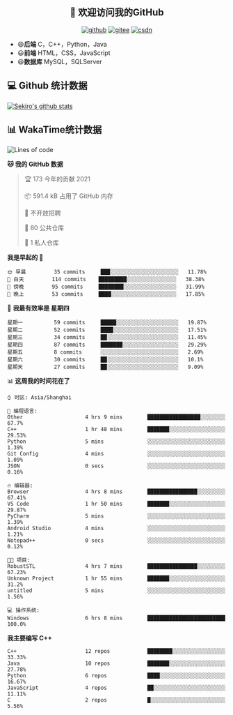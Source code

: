 <h2 align="center">👋 欢迎访问我的GitHub</h2>
<p align="center">
  <a href="https://666wxy666.github.io/"><img src="https://img.shields.io/badge/GitHub-24292e" alt="github"></a>
  <a href="https://gitee.com/wxy_666"><img src="https://img.shields.io/badge/Gitee-fe7300" alt="gitee"></a>
  <a href="https://blog.csdn.net/WXY_666"><img src="https://img.shields.io/badge/CSDN-cf000e" alt="csdn"></a>
</p>

- 😄**后端** C，C++，Python，Java
- 😃**前端** HTML，CSS，JavaScript
- 😆**数据库** MySQL，SQLServer

## 💻 Github 统计数据
[![Sekiro's github stats](https://github-readme-stats.vercel.app/api?username=666WXY666)](https://666wxy666.github.io/)

## 📊 WakaTime统计数据

<!--START_SECTION:waka-->
![Lines of code](https://img.shields.io/badge/%E4%BB%8E%E3%80%8C%E4%BD%A0%E5%A5%BD%E4%B8%96%E7%95%8C%E3%80%8D%E6%88%91%E5%B7%B2%E7%BB%8F%E5%86%99%E4%BA%86-1.9%20million%20%E8%A1%8C%E4%BB%A3%E7%A0%81-blue)

**🐱 我的 GitHub 数据** 

> 🏆 173 今年的贡献 2021
 > 
> 📦 591.4 kB 占用了 GitHub 内存 
 > 
> 🚫 不开放招聘
 > 
> 📜 80 公共仓库 
 > 
> 🔑 1 私人仓库 
 > 
**我是早起的 🐤** 

```text
🌞 早晨         35 commits     ███░░░░░░░░░░░░░░░░░░░░░░   11.78% 
🌆 白天         114 commits    █████████░░░░░░░░░░░░░░░░   38.38% 
🌃 傍晚         95 commits     ████████░░░░░░░░░░░░░░░░░   31.99% 
🌙 晚上         53 commits     ████░░░░░░░░░░░░░░░░░░░░░   17.85%

```
📅 **我最有效率是 星期四** 

```text
星期一          59 commits     █████░░░░░░░░░░░░░░░░░░░░   19.87% 
星期二          52 commits     ████░░░░░░░░░░░░░░░░░░░░░   17.51% 
星期三          34 commits     ██░░░░░░░░░░░░░░░░░░░░░░░   11.45% 
星期四          87 commits     ███████░░░░░░░░░░░░░░░░░░   29.29% 
星期五          8 commits      ░░░░░░░░░░░░░░░░░░░░░░░░░   2.69% 
星期六          30 commits     ██░░░░░░░░░░░░░░░░░░░░░░░   10.1% 
星期天          27 commits     ██░░░░░░░░░░░░░░░░░░░░░░░   9.09%

```


📊 **这周我的时间花在了** 

```text
⌚︎ 时区: Asia/Shanghai

💬 编程语言: 
Other                    4 hrs 9 mins        █████████████████░░░░░░░░   67.7% 
C++                      1 hr 48 mins        ███████░░░░░░░░░░░░░░░░░░   29.53% 
Python                   5 mins              ░░░░░░░░░░░░░░░░░░░░░░░░░   1.39% 
Git Config               4 mins              ░░░░░░░░░░░░░░░░░░░░░░░░░   1.09% 
JSON                     0 secs              ░░░░░░░░░░░░░░░░░░░░░░░░░   0.16%

🔥 编辑器: 
Browser                  4 hrs 8 mins        ████████████████░░░░░░░░░   67.41% 
VS Code                  1 hr 50 mins        ███████░░░░░░░░░░░░░░░░░░   29.87% 
PyCharm                  5 mins              ░░░░░░░░░░░░░░░░░░░░░░░░░   1.39% 
Android Studio           4 mins              ░░░░░░░░░░░░░░░░░░░░░░░░░   1.21% 
Notepad++                0 secs              ░░░░░░░░░░░░░░░░░░░░░░░░░   0.12%

🐱‍💻 项目: 
RobustSTL                4 hrs 7 mins        ████████████████░░░░░░░░░   67.23% 
Unknown Project          1 hr 55 mins        ███████░░░░░░░░░░░░░░░░░░   31.2% 
untitled                 5 mins              ░░░░░░░░░░░░░░░░░░░░░░░░░   1.56%

💻 操作系统: 
Windows                  6 hrs 8 mins        █████████████████████████   100.0%

```

**我主要编写 C++** 

```text
C++                      12 repos            ████████░░░░░░░░░░░░░░░░░   33.33% 
Java                     10 repos            ███████░░░░░░░░░░░░░░░░░░   27.78% 
Python                   6 repos             ████░░░░░░░░░░░░░░░░░░░░░   16.67% 
JavaScript               4 repos             ██░░░░░░░░░░░░░░░░░░░░░░░   11.11% 
C                        2 repos             █░░░░░░░░░░░░░░░░░░░░░░░░   5.56%

```



<!--END_SECTION:waka-->

<!--
**666WXY666/666WXY666** is a ✨ _special_ ✨ repository because its `README.md` (this file) appears on your GitHub profile.

Here are some ideas to get you started:

- 🔭 I’m currently working on ...
- 🌱 I’m currently learning ...
- 👯 I’m looking to collaborate on ...
- 🤔 I’m looking for help with ...
- 💬 Ask me about ...
- 📫 How to reach me: ...
- 😄 Pronouns: ...
- ⚡ Fun fact: ...
-->
